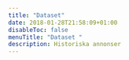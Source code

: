 ```yaml
---
title: "Dataset"
date: 2018-01-28T21:58:09+01:00
disableToc: false
menuTitle: "Dataset "
description: Historiska annonser
---
```





